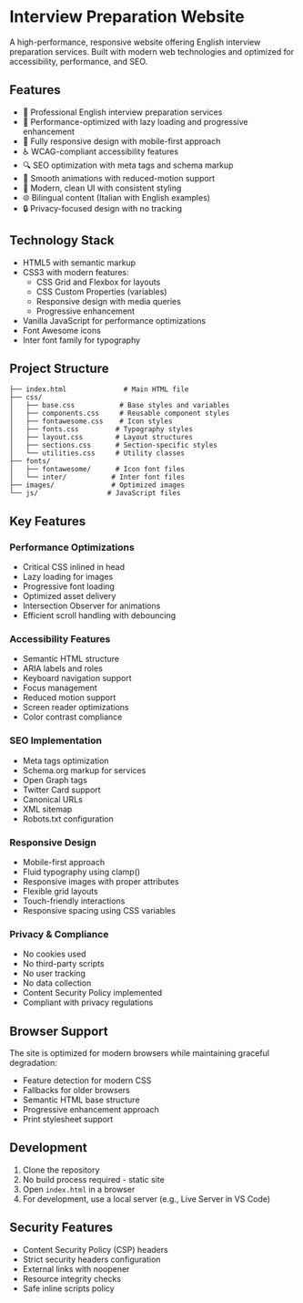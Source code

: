 # Interview Preparation Website

A high-performance, responsive website offering English interview preparation services. Built with modern web technologies and optimized for accessibility, performance, and SEO.

## Features

- 🎯 Professional English interview preparation services
- 🚀 Performance-optimized with lazy loading and progressive enhancement
- 📱 Fully responsive design with mobile-first approach
- ♿ WCAG-compliant accessibility features
- 🔍 SEO optimization with meta tags and schema markup
- 💫 Smooth animations with reduced-motion support
- 🎨 Modern, clean UI with consistent styling
- 🌐 Bilingual content (Italian with English examples)
- 🔒 Privacy-focused design with no tracking

## Technology Stack

- HTML5 with semantic markup
- CSS3 with modern features:
  - CSS Grid and Flexbox for layouts
  - CSS Custom Properties (variables)
  - Responsive design with media queries
  - Progressive enhancement
- Vanilla JavaScript for performance optimizations
- Font Awesome icons
- Inter font family for typography

## Project Structure

```
├── index.html              # Main HTML file
├── css/
│   ├── base.css           # Base styles and variables
│   ├── components.css     # Reusable component styles
│   ├── fontawesome.css    # Icon styles
│   ├── fonts.css         # Typography styles
│   ├── layout.css        # Layout structures
│   ├── sections.css      # Section-specific styles
│   └── utilities.css     # Utility classes
├── fonts/
│   ├── fontawesome/      # Icon font files
│   └── inter/           # Inter font files
├── images/              # Optimized images
└── js/                 # JavaScript files
```

## Key Features

### Performance Optimizations
- Critical CSS inlined in head
- Lazy loading for images
- Progressive font loading
- Optimized asset delivery
- Intersection Observer for animations
- Efficient scroll handling with debouncing

### Accessibility Features
- Semantic HTML structure
- ARIA labels and roles
- Keyboard navigation support
- Focus management
- Reduced motion support
- Screen reader optimizations
- Color contrast compliance

### SEO Implementation
- Meta tags optimization
- Schema.org markup for services
- Open Graph tags
- Twitter Card support
- Canonical URLs
- XML sitemap
- Robots.txt configuration

### Responsive Design
- Mobile-first approach
- Fluid typography using clamp()
- Responsive images with proper attributes
- Flexible grid layouts
- Touch-friendly interactions
- Responsive spacing using CSS variables

### Privacy & Compliance
- No cookies used
- No third-party scripts
- No user tracking
- No data collection
- Content Security Policy implemented
- Compliant with privacy regulations

## Browser Support

The site is optimized for modern browsers while maintaining graceful degradation:
- Feature detection for modern CSS
- Fallbacks for older browsers
- Semantic HTML base structure
- Progressive enhancement approach
- Print stylesheet support

## Development

1. Clone the repository
2. No build process required - static site
3. Open `index.html` in a browser
4. For development, use a local server (e.g., Live Server in VS Code)

## Security Features

- Content Security Policy (CSP) headers
- Strict security headers configuration
- External links with noopener
- Resource integrity checks
- Safe inline scripts policy
